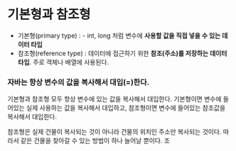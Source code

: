 # 기본형과 참조형
- 기본형(primary type) : - int, long 처럼 변수에 **사용할 값을 직접 넣을 수 있는 데이터 타입**
- 참조형(reference type) : 데이터에 접근하기 위한 **참조(주소)를 저장하는 데이터 타입**. 주로 객체나 배열에 사용된다.

### 자바는 항상 변수의 값을 복사해서 대입(=)한다.
기본형과 참조형 모두 항상 변수에 있는 값을 복사해서 대입한다. 
기본형이면 변수에 들어있는 실제 사용하는 값을 복사해서 대입하고, 참조형이면 변수에 들어있는 참조값을 복사해서 대입한다.

참조형은 실제 건물이 복사되는 것이 아니라 건물의 위치인 주소만 복사되는 것이다. 
따라서 같은 건물을 찾아갈 수 있는 방법이 하나 늘어날 뿐이다.
조